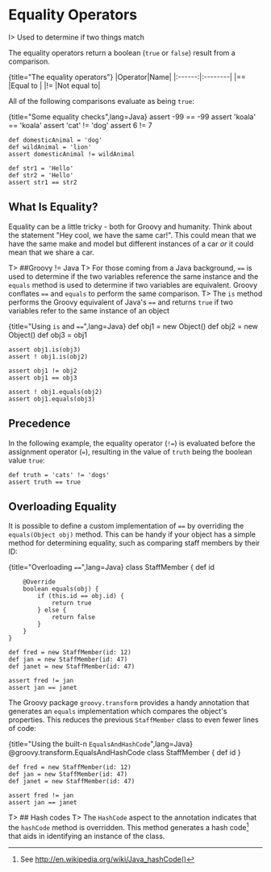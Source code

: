 # Equality Operators

I> Used to determine if two things match

The equality operators return a boolean (`true` or `false`) result from a comparison.

{title="The equality operators"}
|Operator|Name|
|:------:|:--------|
|==      |Equal to |
|!=      |Not equal to|

All of the following comparisons evaluate as being `true`:

{title="Some equality checks",lang=Java}
	assert -99 == -99
	assert 'koala' == 'koala'
	assert 'cat' != 'dog'
	assert 6 != 7

	def domesticAnimal = 'dog'
	def wildAnimal = 'lion'
	assert domesticAnimal != wildAnimal

	def str1 = 'Hello'
	def str2 = 'Hello'
	assert str1 == str2


## What Is Equality?

Equality can be a little tricky - both for Groovy and humanity. Think about the statement "Hey cool, we have the same car!". This could mean that we have the same make and model but different instances of a car *or* it could mean that we share a car.

T> ##Groovy != Java
T> For those coming from a Java background, `==` is used to determine if the two variables reference the same instance and the `equals` method is used to determine if two variables are equivalent. Groovy conflates `==` and `equals` to perform the same comparison.
T> The `is` method performs the Groovy equivalent of Java's `==` and returns `true` if two variables refer to the same instance of an object

{title="Using `is` and `==`",lang=Java}
	def obj1 = new Object()
	def obj2 = new Object()
	def obj3 = obj1

	assert obj1.is(obj3)
	assert ! obj1.is(obj2)

	assert obj1 != obj2
	assert obj1 == obj3

	assert ! obj1.equals(obj2)
	assert obj1.equals(obj3)

## Precedence
In the following example, the equality operator (`!=`) is evaluated before the assignment operator (`=`), resulting in the value of `truth` being the boolean value `true`:

	def truth = 'cats' != 'dogs'
	assert truth == true

## Overloading Equality

It is possible to define a custom implementation of `==` by overriding the `equals(Object obj)` method. This can be handy if your object has a simple method for determining equality, such as comparing staff members by their ID:

{title="Overloading `==`",lang=Java}
	class StaffMember {
	    def id

	    @Override
	    boolean equals(obj) {
	        if (this.id == obj.id) {
	            return true
	        } else {
	            return false
	        }
	    }
	}

	def fred = new StaffMember(id: 12)
	def jan = new StaffMember(id: 47)
	def janet = new StaffMember(id: 47)

	assert fred != jan
	assert jan == janet


The Groovy package `groovy.transform` provides a handy annotation that generates an `equals` implementation which compares the object's properties. This reduces the previous `StaffMember` class to even fewer lines of code:

{title="Using the built-n `EqualsAndHashCode`",lang=Java}
	@groovy.transform.EqualsAndHashCode
	class StaffMember {
	    def id
	}

	def fred = new StaffMember(id: 12)
	def jan = new StaffMember(id: 47)
	def janet = new StaffMember(id: 47)

	assert fred != jan
	assert jan == janet

T> ## Hash codes
T> The `HashCode` aspect to the annotation indicates that the `hashCode` method is overridden. This method generates a hash code[^hash] that aids in identifying an instance of the class.


[^hash]: See <http://en.wikipedia.org/wiki/Java_hashCode()>
